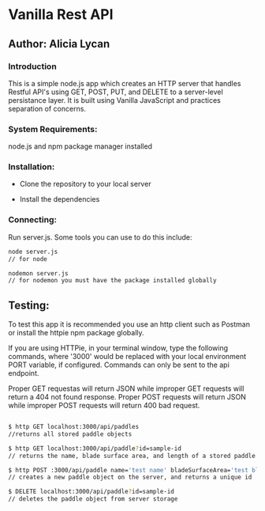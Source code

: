 # Vanilla Rest API

## Author: Alicia Lycan

### Introduction

This is a simple node.js app which creates an HTTP server that handles Restful API's using GET, POST, PUT, and DELETE to a server-level persistance layer. It is built using Vanilla JavaScript and practices separation of concerns.

### System Requirements:

node.js and npm package manager installed

### Installation:

- Clone the repository to your local server

- Install the dependencies

### Connecting:

Run server.js. Some tools you can use to do this include:

```sh
node server.js
// for node

nodemon server.js
// for nodemon you must have the package installed globally
```

## Testing:

To test this app it is recommended you use an http client such as Postman or install the httpie npm package globally.

If you are using HTTPie, in your terminal window, type the following commands, where '3000' would be replaced with your local environment PORT variable, if configured. Commands can only be sent to the api endpoint.

Proper GET requestas will return JSON while improper GET requests will return a 404 not found response.
Proper POST requests will return JSON while improper POST requests will return 400 bad request.

```sh

$ http GET localhost:3000/api/paddles
//returns all stored paddle objects

$ http GET localhost:3000/api/paddle?id=sample-id 
// returns the name, blade surface area, and length of a stored paddle object

$ http POST :3000/api/paddle name='test name' bladeSurfaceArea='test blade surface area' length='test length'
// creates a new paddle object on the server, and returns a unique id

$ DELETE localhost:3000/api/paddle?id=sample-id
// deletes the paddle object from server storage
```